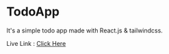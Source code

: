 # TodoApp
It's a simple todo app made with React.js &amp; tailwindcss.

Live Link : <a href="https://648073193eda360c514a1f7e--earnest-concha-e5040b.netlify.app/" target="__blank">Click Here</a>
